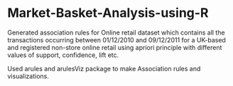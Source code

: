 # Market-Basket-Analysis-using-R
Generated association rules for Online retail dataset which contains all the transactions occurring between 01/12/2010 and 09/12/2011 for a UK-based and registered non-store online retail using apriori principle with different values of support, confidence, lift etc.

Used arules and arulesViz package to make Association rules and visualizations.
